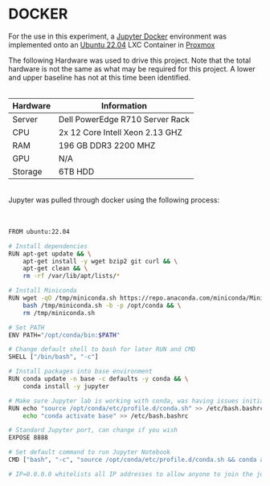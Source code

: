 # DOCKER

For the use in this experiment, a [Jupyter Docker](https://jupyter-docker-stacks.readthedocs.io/en/latest/) environment was implemented onto an [Ubuntu 22.04](https://www.proxmox.com/en/) LXC Container in [Proxmox](https://www.proxmox.com/en/)
<p>
The following Hardware was used to drive this project. Note that the total hardware is not the same as what may be required for this project. A lower and upper baseline has not at this time been identified.
<br >
  <br >
</p>

|Hardware|Information|
| ------ | ------ |
|Server|Dell PowerEdge R710 Server Rack|
|CPU|2x 12 Core Intell Xeon 2.13 GHZ|
|RAM|196 GB DDR3 2200 MHZ|
|GPU|N/A|
|Storage|6TB HDD|

<p>
<br >
Jupyter was pulled through docker using the following process:
  <br >
   <br > 
    <br >
</p>

```sh
FROM ubuntu:22.04

# Install dependencies
RUN apt-get update && \
    apt-get install -y wget bzip2 git curl && \
    apt-get clean && \
    rm -rf /var/lib/apt/lists/*

# Install Miniconda
RUN wget -qO /tmp/miniconda.sh https://repo.anaconda.com/miniconda/Miniconda3-latest-Linux-x86_64.sh && \
    bash /tmp/miniconda.sh -b -p /opt/conda && \
    rm /tmp/miniconda.sh

# Set PATH
ENV PATH="/opt/conda/bin:$PATH"

# Change default shell to bash for later RUN and CMD
SHELL ["/bin/bash", "-c"]

# Install packages into base environment
RUN conda update -n base -c defaults -y conda && \
    conda install -y jupyter

# Make sure Jupyter lab is working with conda, was having issues initializing conda base
RUN echo "source /opt/conda/etc/profile.d/conda.sh" >> /etc/bash.bashrc && \
    echo "conda activate base" >> /etc/bash.bashrc

# Standard Jupyter port, can change if you wish
EXPOSE 8888

# Set default command to run Jupyter Notebook
CMD ["bash", "-c", "source /opt/conda/etc/profile.d/conda.sh && conda activate base && jupyter notebook --ip=0.0.0.0 --allow-root"]

# IP=0.0.0.0 whitelists all IP addresses to allow anyone to join the jupyter notebook
```

